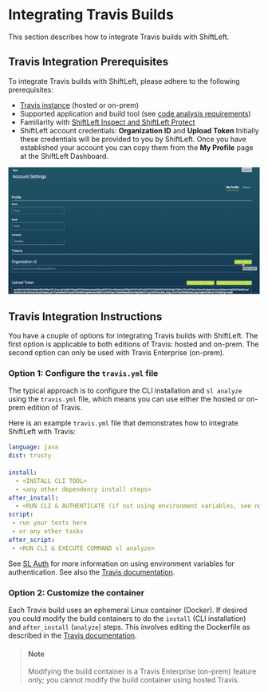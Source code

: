 # Integrating Travis Builds

This section describes how to integrate Travis builds with ShiftLeft. 

## Travis Integration Prerequisites

To integrate Travis builds with ShiftLeft, please adhere to the following prerequisites:

- [Travis instance](https://travis-ci.org/) (hosted or on-prem) 
- Supported application and build tool (see [code analysis requirements](../introduction/requirements.md))
- Familiarity with [ShiftLeft Inspect and ShiftLeft Protect](../using-inspect-protect/quick-start.md) 
- ShiftLeft account credentials: **Organization ID** and **Upload Token**
Initially these credentials will be provided to you by ShiftLeft. Once you have established your account you can copy them from the **My Profile** page at the ShiftLeft Dashboard.

![Get ShiftLeft Account Credentials](copy-org.png)

## Travis Integration Instructions

You have a couple of options for integrating Travis builds with ShiftLeft. The first option is applicable to both editions of Travis: hosted and on-prem. The second option can only be used with Travis Enterprise (on-prem).

### Option 1: Configure the `travis.yml` file

The typical approach is to configure the CLI installation and `sl analyze` using the `travis.yml` file, which means you can use either the hosted or on-prem edition of Travis.

Here is an example `travis.yml` file that demonstrates how to integrate ShiftLeft with Travis:

```yaml
language: java
dist: trusty

install:
  - <INSTALL CLI TOOL> 
  - <any other dependency install steps>
after_install:
  - <RUN CLI & AUTHENTICATE (if not using environment variables, see note below)>
script:
 - run your tests here
 - or any other tasks
after_script:
 - <RUN CLI & EXECUTE COMMAND sl analyze> 
```

See [SL Auth](../using-inspect-protect/associating-with-account.md) for more information on using environment variables for authentication. See also the [Travis documentation](https://docs.travis-ci.com/user/environment-variables#Default-Environment-Variables).

### Option 2: Customize the container

Each Travis build uses an ephemeral Linux container (Docker). If desired you could modify the build containers to do the `install` (CLI installation) and `after_install` (`analyze`) steps. This involves editing the Dockerfile as described in the [Travis documentation](https://docs.travis-ci.com/user/enterprise/build-images/#Customizing-build-images).

> #### Note
>
> Modifying the build container is a Travis Enterprise (on-prem) feature only; you cannot modify the build container using hosted Travis.
